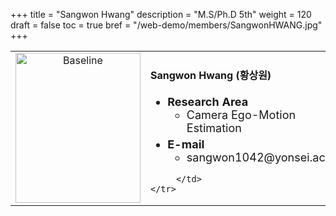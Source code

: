 +++
title = "Sangwon Hwang"
description = "M.S/Ph.D 5th"
weight = 120
draft = false
toc = true
bref = "/web-demo/members/SangwonHWANG.jpg"
+++

<table>
    <tr>
       <td width="280" align="center" valign="top">
          <img alt="Baseline" width="200px" height="240" src="/web-demo/members/SangwonHWANG.jpg">
       </td>
       <td>
            <h4>Sangwon Hwang (황상원)</h4>
            <ul class="member_info">
                <li style="font-size: 18px"><b>Research Area</b>
                    <ul class="interest">
                        <li style="margin-bottom: 5px">Camera Ego-Motion Estimation</li>
                    </ul>
                </li>
                <li style="font-size: 18px"><b>E-mail</b>
                    <ul>
                        <li style="margin-bottom: 5px">sangwon1042@yonsei.ac.kr</li>
                    </ul>
                </li>
            </ul>
            
         </td>
    </tr>
</table>
